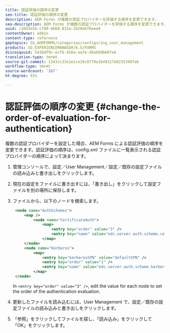 ```yaml
---
title: 認証評価の順序の変更
seo-title: 認証評価の順序の変更
description: AEM Forms が複数の認証プロバイダーを評価する順序を変更できます。
seo-description: AEM Forms が複数の認証プロバイダーを評価する順序を変更できます。
uuid: c2693e5b-cf09-4bb8-815a-2b20ebf6eea0
contentOwner: admin
content-type: reference
geptopics: SG_AEMFORMS/categories/configuring_user_management
products: SG_EXPERIENCEMANAGER/6.5/FORMS
discoiquuid: 5434df9c-ecf6-450a-aa7e-d9ab69b66fe6
translation-type: tm+mt
source-git-commit: 1343cc33a1e1ce26c0770a3b49317e82353497ab
workflow-type: tm+mt
source-wordcount: '167'
ht-degree: 91%

---
```



# 認証評価の順序の変更 {#change-the-order-of-evaluation-for-authentication}

複数の認証プロバイダーを設定した場合、AEM Forms による認証評価の順序を変更できます。認証評価の順序は、config.xml ファイルに一覧表示される認証プロバイダーの順序によって決まります。

1. 管理コンソールで、設定／User Management／設定／既存の設定ファイルの読み込みと書き出しをクリックします。
1. 現在の設定をファイルに書き出すには、「書き出し」をクリックして設定ファイルを別の場所に保存します。
1. ファイルから、以下のノードを検索します。

   ```xml
    <node name="AuthSchemes">
        <map />
            <node name="CertificateAuth">
                <map>
                    <entry key="order" value="3" />
                    <entry key="name" value="edc.server.auth.scheme.certificate" />
                </map>
        </node>
        <node name="Kerberos">
            <map>
                <entry key="kerberosSPN" value="defaultSPN" />
                <entry key="order" value="1" />
                <entry key="name" value="edc.server.auth.scheme.kerberos" />
            </map>
    </node>
   ```

   In `<entry key="order" value="3" />`, edit the value for each node to set the order of the authentication evaluation.

1. 更新したファイルを読み込むには、User Management で、設定／既存の設定ファイルの読み込みと書き出しをクリックします。
1. 「参照」をクリックしてファイルを探し、「読み込み」をクリックして「OK」をクリックします。

